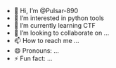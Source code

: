 - 👋 Hi, I’m @Pulsar-890
- 👀 I’m interested in python tools
- 🌱 I’m currently learning CTF
- 💞️ I’m looking to collaborate on ...
- 📫 How to reach me ...
- 😄 Pronouns: ...
- ⚡ Fun fact: ...

<!---
Pulsar-890/Pulsar-890 is a ✨ special ✨ repository because its `README.md` (this file) appears on your GitHub profile.
You can click the Preview link to take a look at your changes.
--->
